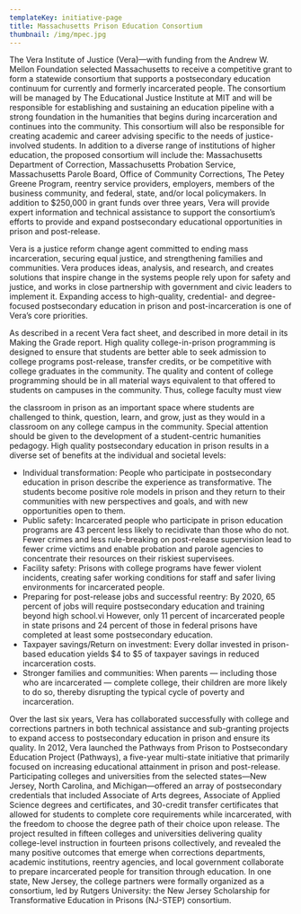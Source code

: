 ```yaml
---
templateKey: initiative-page
title: Massachusetts Prison Education Consortium
thumbnail: /img/mpec.jpg
---
```


The Vera Institute of Justice (Vera)—with funding from the Andrew W. Mellon Foundation selected Massachusetts to receive a competitive grant to form a statewide consortium that supports a postsecondary education continuum for currently and formerly incarcerated people. The consortium will be managed by The Educational Justice Institute at MIT and will be responsible for establishing and sustaining an education pipeline with a strong foundation in the humanities that begins during incarceration and continues into the community. This consortium will also be responsible for creating academic and career advising specific to the needs of justice-involved students. In addition to a diverse range of institutions of higher education, the proposed consortium will include the: Massachusetts Department of Correction, Massachusetts Probation Service, Massachusetts Parole Board, Office of Community Corrections, The Petey Greene Program, reentry service providers, employers, members of the business community, and federal, state, and/or local policymakers. In addition to $250,000 in grant funds over three years, Vera will provide expert information and technical assistance to support the consortium’s efforts to provide and expand postsecondary educational opportunities in prison and post-release.

Vera is a justice reform change agent committed to ending mass incarceration, securing equal justice, and strengthening families and communities. Vera produces ideas, analysis, and research, and creates solutions that inspire change in the systems people rely upon for safety and justice, and works in close partnership with government and civic leaders to implement it. Expanding access to high-quality, credential- and degree-focused postsecondary education in prison and post-incarceration is one of Vera’s core priorities.

As described in a recent Vera fact sheet, and described in more detail in its Making the Grade report. High quality college-in-prison programming is designed to ensure that students are better able to seek admission to college programs post-release, transfer credits, or be competitive with college graduates in the community. The quality and content of college programming should be in all material ways equivalent to that offered to students on campuses in the community. Thus, college faculty must view

the classroom in prison as an important space where students are challenged to think, question, learn, and grow, just as they would in a classroom on any college campus in the community. Special attention should be given to the development of a student-centric humanities pedagogy.
High quality postsecondary education in prison results in a diverse set of benefits at the individual and societal levels:

* Individual transformation: People who participate in postsecondary education in prison describe the experience as transformative. The students become positive role models in prison and they return to their communities with new perspectives and goals, and with new opportunities open to them.
* Public safety: Incarcerated people who participate in prison education programs are 43 percent less likely to recidivate than those who do not. Fewer crimes and less rule-breaking on post-release supervision lead to fewer crime victims and enable probation and parole agencies to concentrate their resources on their riskiest supervisees.
* Facility safety: Prisons with college programs have fewer violent incidents, creating safer working conditions for staff and safer living environments for incarcerated people.
* Preparing for post-release jobs and successful reentry: By 2020, 65 percent of jobs will require postsecondary education and training beyond high school.vi However, only 11 percent of incarcerated people in state prisons and 24 percent of those in federal prisons have completed at least some postsecondary education.
* Taxpayer savings/Return on investment: Every dollar invested in prison-based education yields $4 to $5 of taxpayer savings in reduced incarceration costs.
* Stronger families and communities: When parents — including those who are incarcerated — complete college, their children are more likely to do so, thereby disrupting the typical cycle of poverty and incarceration.

Over the last six years, Vera has collaborated successfully with college and corrections partners in both technical assistance and sub-granting projects to expand access to postsecondary education in prison and ensure its quality. In 2012, Vera launched the Pathways from Prison to Postsecondary Education Project (Pathways), a five-year multi-state initiative that primarily focused on increasing educational attainment in prison and post-release. Participating colleges and universities from the selected states—New Jersey, North Carolina, and Michigan—offered an array of postsecondary credentials that included Associate of Arts degrees, Associate of Applied Science degrees and certificates, and 30-credit transfer certificates that allowed for students to complete core requirements while incarcerated, with the freedom to choose the degree path of their choice upon release. The project resulted in fifteen colleges and universities delivering quality college-level instruction in fourteen prisons collectively, and revealed the many positive outcomes that emerge when corrections departments, academic institutions, reentry agencies, and local government collaborate to prepare incarcerated people for transition through education. In one state, New Jersey, the college partners were formally organized as a consortium, led by Rutgers University: the New Jersey Scholarship for Transformative Education in Prisons (NJ-STEP) consortium.  
